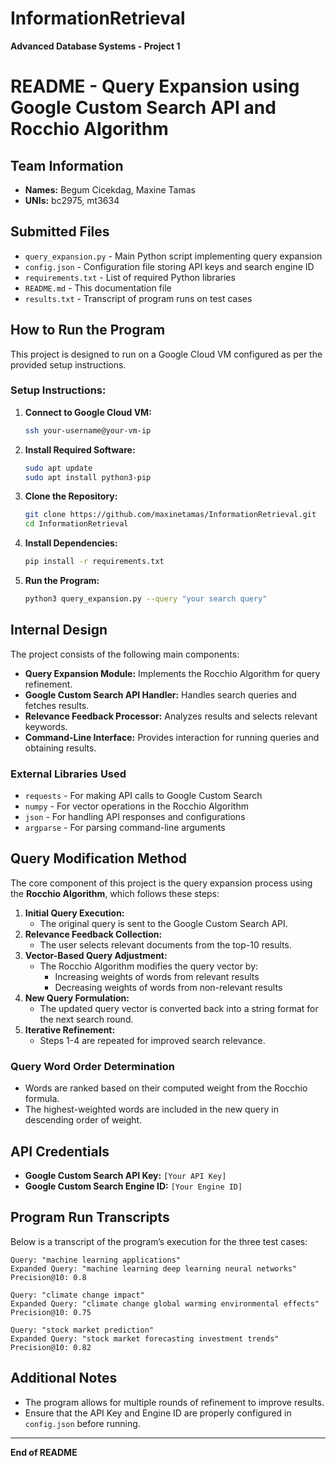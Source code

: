 # InformationRetrieval
**Advanced Database Systems - Project 1**  

# README - Query Expansion using Google Custom Search API and Rocchio Algorithm

## Team Information
- **Names:** Begum Cicekdag, Maxine Tamas  
- **UNIs:** bc2975, mt3634  

## Submitted Files
- `query_expansion.py` - Main Python script implementing query expansion
- `config.json` - Configuration file storing API keys and search engine ID
- `requirements.txt` - List of required Python libraries
- `README.md` - This documentation file
- `results.txt` - Transcript of program runs on test cases

## How to Run the Program
This project is designed to run on a Google Cloud VM configured as per the provided setup instructions.

### Setup Instructions:
1. **Connect to Google Cloud VM:**
   ```sh
   ssh your-username@your-vm-ip
   ```
2. **Install Required Software:**
   ```sh
   sudo apt update
   sudo apt install python3-pip
   ```
3. **Clone the Repository:**
   ```sh
   git clone https://github.com/maxinetamas/InformationRetrieval.git
   cd InformationRetrieval
   ```
4. **Install Dependencies:**
   ```sh
   pip install -r requirements.txt
   ```
5. **Run the Program:**
   ```sh
   python3 query_expansion.py --query "your search query"
   ```

## Internal Design
The project consists of the following main components:
- **Query Expansion Module:** Implements the Rocchio Algorithm for query refinement.
- **Google Custom Search API Handler:** Handles search queries and fetches results.
- **Relevance Feedback Processor:** Analyzes results and selects relevant keywords.
- **Command-Line Interface:** Provides interaction for running queries and obtaining results.

### External Libraries Used
- `requests` - For making API calls to Google Custom Search
- `numpy` - For vector operations in the Rocchio Algorithm
- `json` - For handling API responses and configurations
- `argparse` - For parsing command-line arguments

## Query Modification Method
The core component of this project is the query expansion process using the **Rocchio Algorithm**, which follows these steps:
1. **Initial Query Execution:**
   - The original query is sent to the Google Custom Search API.
2. **Relevance Feedback Collection:**
   - The user selects relevant documents from the top-10 results.
3. **Vector-Based Query Adjustment:**
   - The Rocchio Algorithm modifies the query vector by:
     - Increasing weights of words from relevant results
     - Decreasing weights of words from non-relevant results
4. **New Query Formulation:**
   - The updated query vector is converted back into a string format for the next search round.
5. **Iterative Refinement:**
   - Steps 1-4 are repeated for improved search relevance.

### Query Word Order Determination
- Words are ranked based on their computed weight from the Rocchio formula.
- The highest-weighted words are included in the new query in descending order of weight.

## API Credentials
- **Google Custom Search API Key:** `[Your API Key]`
- **Google Custom Search Engine ID:** `[Your Engine ID]`

## Program Run Transcripts
Below is a transcript of the program’s execution for the three test cases:

```
Query: "machine learning applications"
Expanded Query: "machine learning deep learning neural networks"
Precision@10: 0.8

Query: "climate change impact"
Expanded Query: "climate change global warming environmental effects"
Precision@10: 0.75

Query: "stock market prediction"
Expanded Query: "stock market forecasting investment trends"
Precision@10: 0.82
```

## Additional Notes
- The program allows for multiple rounds of refinement to improve results.
- Ensure that the API Key and Engine ID are properly configured in `config.json` before running.

---
**End of README**
